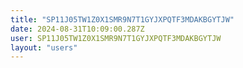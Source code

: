 ```yaml
---
title: "SP11J05TW1Z0X1SMR9N7T1GYJXPQTF3MDAKBGYTJW"
date: 2024-08-31T10:09:00.287Z
user: SP11J05TW1Z0X1SMR9N7T1GYJXPQTF3MDAKBGYTJW
layout: "users"
---
```

    